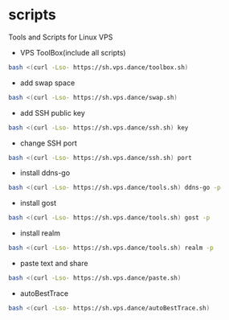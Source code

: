 # scripts
Tools and Scripts for Linux VPS

<!--
# cdn: https://cdn.jsdelivr.net/gh/:user/:repo/, https://cdn.jsdelivr.net/gh/cloudend/scripts@main/tools.sh
# cdn: https://hub.fastgit.org/:user/:repo/, https://hub.fastgit.org/zhboner/realm/releases/download/v1.4/realm
# cdn: https://ghproxy.com/https://github.com/:user/:repo/, https://ghproxy.com/https://github.com/zhboner/realm/releases/download/v1.4/realm
-->

- VPS ToolBox(include all scripts)
```sh
bash <(curl -Lso- https://sh.vps.dance/toolbox.sh)
```
- add swap space
```sh
bash <(curl -Lso- https://sh.vps.dance/swap.sh)
```
- add SSH public key
```sh
bash <(curl -Lso- https://sh.vps.dance/ssh.sh) key
```
- change SSH port
```sh
bash <(curl -Lso- https://sh.vps.dance/ssh.sh) port
```

- install ddns-go
```sh
bash <(curl -Lso- https://sh.vps.dance/tools.sh) ddns-go -p
```
- install gost
```sh
bash <(curl -Lso- https://sh.vps.dance/tools.sh) gost -p
```
- install realm
```sh
bash <(curl -Lso- https://sh.vps.dance/tools.sh) realm -p
```

- paste text and share
```sh
bash <(curl -Lso- https://sh.vps.dance/paste.sh)
```

- autoBestTrace
```sh
bash <(curl -Lso- https://sh.vps.dance/autoBestTrace.sh)
```

<!--
update cache:
- https://purge.jsdelivr.net/gh/VPSDance/scripts@main/toolbox.sh
- https://purge.jsdelivr.net/gh/VPSDance/scripts@main/tools.sh
-->
